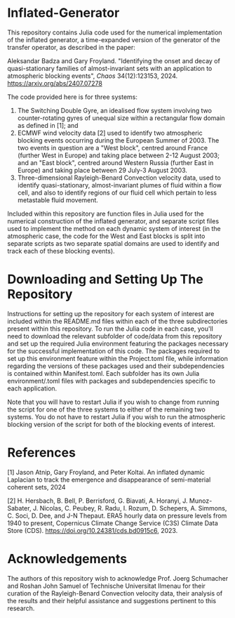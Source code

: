 # Inflated-Generator
This repository contains Julia code used for the numerical implementation of the inflated generator, a time-expanded version of the generator of the transfer operator, as described in the paper:

Aleksandar Badza and Gary Froyland. "Identifying the onset and decay of quasi-stationary families of almost-invariant sets
with an application to atmospheric blocking events", <i>Chaos</i> 34(12):123153, 2024.  https://arxiv.org/abs/2407.07278

The code provided here is for three systems:

1. The Switching Double Gyre, an idealised flow system involving two counter-rotating gyres of unequal size within a rectangular flow domain as defined in [1]; and
2. ECMWF wind velocity data [2] used to identify two atmospheric blocking events occurring during the European Summer of 2003. The two events in question are a "West block", centred around France (further West in Europe) and taking place between 2-12 August 2003; and an "East block", centred around Western Russia (further East in Europe) and taking place between 29 July-3 August 2003.
3. Three-dimensional Rayleigh-Benard Convection velocity data, used to identify quasi-stationary, almost-invariant plumes of fluid within a flow cell, and also to identify regions of our fluid cell which pertain to less metastable fluid movement.

Included within this repository are function files in Julia used for the numerical construction of the inflated generator, and separate script files used to implement the method on each dynamic system of interest (in the atmospheric case, the code for the West and East blocks is split into separate scripts as two separate spatial domains are used to identify and track each of these blocking events).

# Downloading and Setting Up The Repository

Instructions for setting up the repository for each system of interest are included within the README.md files within each of the three subdirectories present within this repository. To run the Julia code in each case, you'll need to download the relevant subfolder of code/data from this repository and set up the required Julia environment featuring the packages necessary for the successful implementation of this code. The packages required to set up this environment feature within the Project.toml file, while information regarding the versions of these packages used and their subdependencies is contained within Manifest.toml. Each subfolder has its own Julia environment/.toml files with packages and subdependencies specific to each application.

Note that you will have to restart Julia if you wish to change from running the script for one of the three systems to either of the remaining two systems. You do not have to restart Julia if you wish to run the atmospheric blocking version of the script for both of the blocking events of interest.

# References

[1] Jason Atnip, Gary Froyland, and Peter Koltai. An inflated dynamic Laplacian to track the emergence and disappearance of semi-material coherent sets, 2024

[2] H. Hersbach, B. Bell, P. Berrisford, G. Biavati, A. Horanyi, J. Munoz-Sabater, J. Nicolas, C. Peubey, R. Radu, I. Rozum, D. Schepers, A. Simmons, C. Soci, D. Dee, and J-N Thepaut. ERA5 hourly data on pressure levels from 1940 to present, Copernicus Climate Change Service (C3S) Climate Data Store (CDS). https://doi.org/10.24381/cds.bd0915c6, 2023.

# Acknowledgements

The authors of this repository wish to acknowledge Prof. Joerg Schumacher and Roshan John Samuel of Technische Universitat Ilmenau for their curation of the Rayleigh-Benard Convection velocity data, their analysis of the results and their helpful assistance and suggestions pertinent to this research.